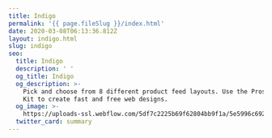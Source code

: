 ```yaml
---
title: Indigo
permalink: '{{ page.fileSlug }}/index.html'
date: 2020-03-08T06:13:36.812Z
layout: indigo.html
slug: indigo
seo:
  title: Indigo
  description: ' '
  og_title: Indigo
  og_description: >-
    Pick and choose from 8 different product feed layouts. Use the Prospero UI
    Kit to create fast and free web designs.
  og_image: >-
    https://uploads-ssl.webflow.com/5df7c2225b69f62804bb9f1a/5e5996c6929e79257dda9730_011820_Janesi2981v2.jpg
  twitter_card: summary
---
```

